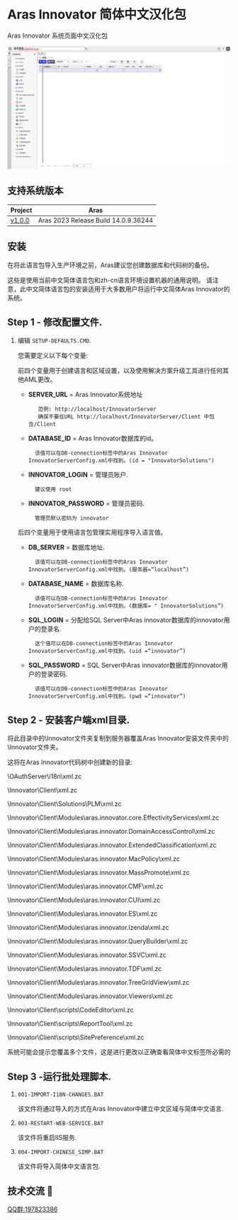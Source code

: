# Aras Innovator 简体中文汉化包

Aras Innovator 系统页面中文汉化包

![screenshot](Screenshots/效果图.png)

## 支持系统版本

Project | Aras
--------|------
[v1.0.0](https://github.com/tengzhuang1/zh-CN_LanguagePack/releases/tag/v1.0.0) | Aras 2023 Release Build 14.0.9.36244

## 安装

在将此语言包导入生产环境之前，Aras建议您创建数据库和代码树的备份。

这些是使用当前中文简体语言包和zh-cn语言环境设置机器的通用说明。
请注意，此中文简体语言包的安装适用于大多数用户将运行中文简体Aras Innovator的系统。

Step 1 - 修改配置文件.
-----------------------------
1) 编辑 `SETUP-DEFAULTS.CMD`.

    您需要定义以下每个变量:

    前四个变量用于创建语言和区域设置，以及使用解决方案升级工具进行任何其他AML更改。

    * **SERVER_URL** = Aras Innovator系统地址

             范例: http://localhost/InnovatorServer
             确保不要在URL http://localhost/InnovatorServer/Client 中包含/Client

    * **DATABASE_ID** = Aras Innovator数据库的id。

            该值可以在DB-connection标签中的Aras Innovator InnovatorServerConfig.xml中找到。(id = "InnovatorSolutions")

    * **INNOVATOR_LOGIN** = 管理员账户.
                  
            建议使用 root
    * **INNOVATOR_PASSWORD** = 管理员密码.

            管理员默认密码为 innovator


    后四个变量用于使用语言包管理实用程序导入语言值。
   
    * **DB_SERVER** = 数据库地址.

            该值可以在DB-connection标签中的Aras Innovator InnovatorServerConfig.xml中找到。(服务器=“localhost”)
    * **DATABASE_NAME** = 数据库名称.

            该值可以在DB-connection标签中的Aras Innovator InnovatorServerConfig.xml中找到。(数据库= " InnovatorSolutions”)
    * **SQL_LOGIN** = 分配给SQL Server中Aras innovator数据库的innovator用户的登录名.

            这个值可以在DB-connection标签中的Aras Innovator InnovatorServerConfig.xml中找到。(uid =“innovator”)
    * **SQL_PASSWORD** = SQL Server中Aras innovator数据库的innovator用户的登录密码.

            该值可以在DB-connection标签中的Aras Innovator InnovatorServerConfig.xml中找到。(pwd =“innovator”)


Step 2 - 安装客户端xml目录.
--------------------------------------------
将此目录中的\Innovator文件夹复制到服务器覆盖Aras Innovator安装文件夹中的\Innovator文件夹。

这将在Aras Innovator代码树中创建新的目录:

\OAuthServer\i18n\xml.zc

\Innovator\Client\xml.zc

\Innovator\Client\Solutions\PLM\xml.zc

\Innovator\Client\Modules\aras.innovator.core.EffectivityServices\xml.zc

\Innovator\Client\Modules\aras.innovator.DomainAccessControl\xml.zc

\Innovator\Client\Modules\aras.innovator.ExtendedClassification\xml.zc

\Innovator\Client\Modules\aras.innovator.MacPolicy\xml.zc

\Innovator\Client\Modules\aras.innovator.MassPromote\xml.zc

\Innovator\Client\Modules\aras.innovator.CMF\xml.zc

\Innovator\Client\Modules\aras.innovator.CUI\xml.zc

\Innovator\Client\Modules\aras.innovator.ES\xml.zc

\Innovator\Client\Modules\aras.innovator.Izenda\xml.zc

\Innovator\Client\Modules\aras.innovator.QueryBuilder\xml.zc

\Innovator\Client\Modules\aras.innovator.SSVC\xml.zc

\Innovator\Client\Modules\aras.innovator.TDF\xml.zc

\Innovator\Client\Modules\aras.innovator.TreeGridView\xml.zc

\Innovator\Client\Modules\aras.innovator.Viewers\xml.zc

\Innovator\Client\scripts\CodeEditor\xml.zc

\Innovator\Client\scripts\ReportTool\xml.zc

\Innovator\Client\scripts\SitePreference\xml.zc


系统可能会提示您覆盖多个文件，这是进行更改以正确查看简体中文标签所必需的

Step 3 -运行批处理脚本.
------------------------------
1) `001-IMPORT-I18N-CHANGES.BAT`

    该文件将通过导入的方式在Aras Innovator中建立中文区域与简体中文语言.

2) `003-RESTART-WEB-SERVICE.BAT`

    该文件将重启IIS服务.

3) `004-IMPORT-CHINESE_SIMP.BAT`

    该文件将导入简体中文语言包.



## 技术交流 📣
[QQ群:197823386](http://qm.qq.com/cgi-bin/qm/qr?_wv=1027&k=9QBAR-Ra85m9l3GUxCX49rRFPWLs87FG&authKey=kdr98tqLBx2rF5swIO5%2BiKGQRJdLt8DZ5t2sSHY8pWfHhmjAioXEfWJfs4wShNfJ&noverify=0&group_code=197823386)


